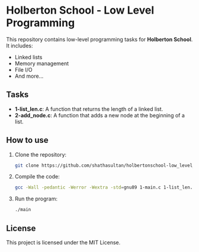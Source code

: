 # Holberton School - Low Level Programming
This repository contains low-level programming tasks for **Holberton School**. It includes:

- Linked lists
- Memory management
- File I/O
- And more...

## Tasks

- **1-list_len.c**: A function that returns the length of a linked list.
- **2-add_node.c**: A function that adds a new node at the beginning of a list.

## How to use

1. Clone the repository:
    ```bash
    git clone https://github.com/shathasultan/holbertonschool-low_level_programming.git
    ```

2. Compile the code:
    ```bash
    gcc -Wall -pedantic -Werror -Wextra -std=gnu89 1-main.c 1-list_len.c -o main
    ```

3. Run the program:
    ```bash
    ./main
    ```

## License

This project is licensed under the MIT License.

